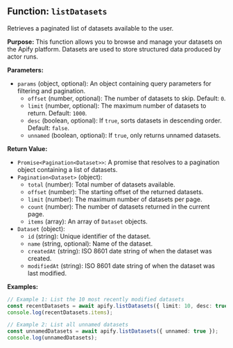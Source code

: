 ## Function: `listDatasets`

Retrieves a paginated list of datasets available to the user.

**Purpose:**
This function allows you to browse and manage your datasets on the Apify platform. Datasets are used to store structured data produced by actor runs.

**Parameters:**
- `params` (object, optional): An object containing query parameters for filtering and pagination.
  - `offset` (number, optional): The number of datasets to skip. Default: `0`.
  - `limit` (number, optional): The maximum number of datasets to return. Default: `1000`.
  - `desc` (boolean, optional): If `true`, sorts datasets in descending order. Default: `false`.
  - `unnamed` (boolean, optional): If `true`, only returns unnamed datasets.

**Return Value:**
- `Promise<Pagination<Dataset>>`: A promise that resolves to a pagination object containing a list of datasets.
- `Pagination<Dataset>` (object):
  - `total` (number): Total number of datasets available.
  - `offset` (number): The starting offset of the returned datasets.
  - `limit` (number): The maximum number of datasets per page.
  - `count` (number): The number of datasets returned in the current page.
  - `items` (array<Dataset>): An array of `Dataset` objects.
- `Dataset` (object):
  - `id` (string): Unique identifier of the dataset.
  - `name` (string, optional): Name of the dataset.
  - `createdAt` (string): ISO 8601 date string of when the dataset was created.
  - `modifiedAt` (string): ISO 8601 date string of when the dataset was last modified.

**Examples:**

```typescript
// Example 1: List the 10 most recently modified datasets
const recentDatasets = await apify.listDatasets({ limit: 10, desc: true });
console.log(recentDatasets.items);

// Example 2: List all unnamed datasets
const unnamedDatasets = await apify.listDatasets({ unnamed: true });
console.log(unnamedDatasets);
```